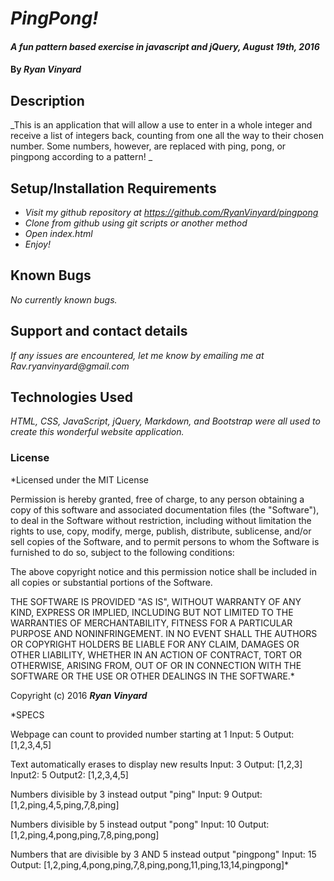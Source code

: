 # _PingPong!_

#### _A fun pattern based exercise in javascript and jQuery, August 19th, 2016_

#### By _**Ryan Vinyard**_

## Description

_This is an application that will allow a use to enter in a whole integer and receive a list of integers back, counting from one all the way to their chosen number. Some numbers, however, are replaced with ping, pong, or pingpong according to a pattern! _

## Setup/Installation Requirements

* _Visit my github repository at https://github.com/RyanVinyard/pingpong_
* _Clone from github using git scripts or another method_
* _Open index.html_
* _Enjoy!_

## Known Bugs

_No currently known bugs._

## Support and contact details

_If any issues are encountered, let me know by emailing me at Rav.ryanvinyard@gmail.com_

## Technologies Used

_HTML, CSS, JavaScript, jQuery, Markdown, and Bootstrap were all used to create this wonderful website application._

### License

*Licensed under the MIT License

Permission is hereby granted, free of charge, to any person obtaining a copy of this software and associated documentation files (the "Software"), to deal in the Software without restriction, including without limitation the rights to use, copy, modify, merge, publish, distribute, sublicense, and/or sell copies of the Software, and to permit persons to whom the Software is furnished to do so, subject to the following conditions:

The above copyright notice and this permission notice shall be included in all copies or substantial portions of the Software.

THE SOFTWARE IS PROVIDED "AS IS", WITHOUT WARRANTY OF ANY KIND, EXPRESS OR IMPLIED, INCLUDING BUT NOT LIMITED TO THE WARRANTIES OF MERCHANTABILITY, FITNESS FOR A PARTICULAR PURPOSE AND NONINFRINGEMENT. IN NO EVENT SHALL THE AUTHORS OR COPYRIGHT HOLDERS BE LIABLE FOR ANY CLAIM, DAMAGES OR OTHER LIABILITY, WHETHER IN AN ACTION OF CONTRACT, TORT OR OTHERWISE, ARISING FROM, OUT OF OR IN CONNECTION WITH THE SOFTWARE OR THE USE OR OTHER DEALINGS IN THE SOFTWARE.*

Copyright (c) 2016 **_Ryan Vinyard_**

*SPECS

Webpage can count to provided number starting at 1
  Input: 5
  Output: [1,2,3,4,5]

Text automatically erases to display new results
  Input: 3
  Output: [1,2,3]
  Input2: 5
  Output2: [1,2,3,4,5]

Numbers divisible by 3 instead output "ping"
  Input: 9
  Output: [1,2,ping,4,5,ping,7,8,ping]

Numbers divisible by 5 instead output "pong"
  Input: 10
  Output: [1,2,ping,4,pong,ping,7,8,ping,pong]

Numbers that are divisible by 3 AND 5 instead output "pingpong"
  Input: 15
  Output: [1,2,ping,4,pong,ping,7,8,ping,pong,11,ping,13,14,pingpong]*
